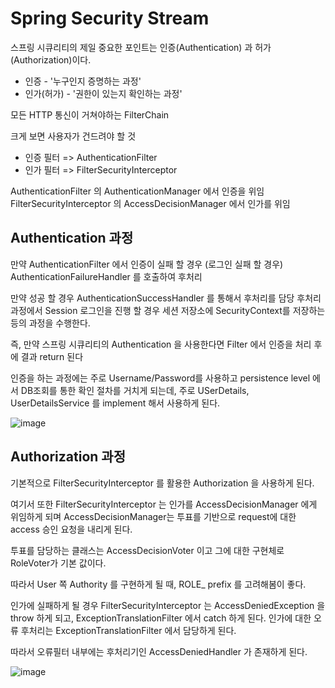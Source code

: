 # Spring Security Stream

스프링 시큐리티의 제일 중요한 포인트는 인증(Authentication) 과 허가 (Authorization)이다.

* 인증 - '누구인지 증명하는 과정'
* 인가(허가) - '권한이 있는지 확인하는 과정'

모든 HTTP 통신이 거쳐야하는 FilterChain

크게 보면 사용자가 건드려야 할 것

* 인증 필터 => AuthenticationFilter
* 인가 필터 => FilterSecurityInterceptor

AuthenticationFilter 의 AuthenticationManager 에서 인증을 위임
FilterSecurityInterceptor 의 AccessDecisionManager 에서 인가를 위임

## Authentication 과정
만약 AuthenticationFilter 에서 인증이 실패 할 경우 (로그인 실패 할 경우)<br>
AuthenticationFailureHandler 를 호출하여 후처리

만약 성공 할 경우 AuthenticationSuccessHandler 를 통해서 후처리를 담당
후처리 과정에서 Session 로그인을 진행 할 경우 세션 저장소에 SecurityContext를 저장하는 등의 과정을 수행한다. 

즉, 만약 스프링 시큐리티의 Authentication 을 사용한다면 Filter 에서 인증을 처리 후에 결과 return 된다

인증을 하는 과정에는 주로 Username/Password를 사용하고 persistence level 에서 DB조회를 통한
확인 절차를 거치게 되는데, 주로 USerDetails, UserDetailsService 를 implement 해서 사용하게 된다.

![image](https://user-images.githubusercontent.com/69373314/192448016-f262310d-f5e5-4003-9e1e-2e9665d624be.png)


## Authorization 과정
기본적으로 FilterSecurityInterceptor 를 활용한 Authorization 을 사용하게 된다. 

여기서 또한 FilterSecurityInterceptor 는 인가를 AccessDecisionManager 에게 위임하게 되며
AccessDecisionManager는  투표를 기반으로 request에 대한 access 승인 요청을 내리게 된다.

투표를 담당하는 클래스는 AccessDecisionVoter 이고 그에 대한 구현체로 RoleVoter가 기본 값이다.

따라서 User 쪽 Authority 를 구현하게 될 때, ROLE_ prefix 를 고려해봄이 좋다.

인가에 실패하게 될 경우 FilterSecurityInterceptor 는 AccessDeniedException 을 throw
하게 되고, ExceptionTranslationFilter 에서 catch 하게 된다.
인가에 대한 오류 후처리는 ExceptionTranslationFilter 에서 담당하게 된다.

따라서 오류필터 내부에는 후처리기인 AccessDeniedHandler 가 존재하게 된다.

![image](https://user-images.githubusercontent.com/69373314/192447772-3ece95a7-8ca1-40ac-a0e1-554867fb3f6e.png)
